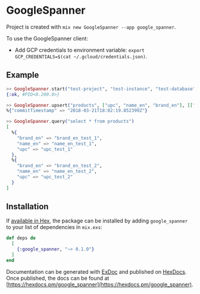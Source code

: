 # GoogleSpanner

Project is created with `mix new GoogleSpanner --app google_spanner`.

To use the GoogleSpanner client:
  * Add GCP credentials to environment variable: `export GCP_CREDENTIALS=$(cat ~/.gcloud/credentials.json)`.

## Example

```elixir
>> GoogleSpanner.start("test-project", "test-instance", "test-database")
{:ok, #PID<0.200.0>}

>> GoogleSpanner.upsert("products", ["upc", "name_en", "brand_en"], [["upc_test_1", "name_en_test_1", "brand_en_test_1"], ["upc_test_2", "name_en_test_2", "brand_en_test_2"]])
%{"commitTimestamp" => "2018-03-21T18:02:19.852399Z"}

>> GoogleSpanner.query("select * from products")
[   
  %{
    "brand_en" => "brand_en_test_1",
    "name_en" => "name_en_test_1",
    "upc" => "upc_test_1"
  },
  %{
    "brand_en" => "brand_en_test_2",
    "name_en" => "name_en_test_2",
    "upc" => "upc_test_2"
  }
]
```

## Installation

If [available in Hex](https://hex.pm/docs/publish), the package can be installed
by adding `google_spanner` to your list of dependencies in `mix.exs`:

```elixir
def deps do
  [
    {:google_spanner, "~> 0.1.0"}
  ]
end
```

Documentation can be generated with [ExDoc](https://github.com/elixir-lang/ex_doc)
and published on [HexDocs](https://hexdocs.pm). Once published, the docs can
be found at [https://hexdocs.pm/google_spanner](https://hexdocs.pm/google_spanner).

